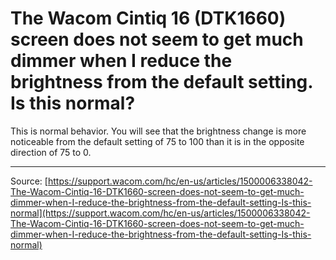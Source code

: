 # The Wacom Cintiq 16 (DTK1660) screen does not seem to get much dimmer when I reduce the brightness from the default setting. Is this normal?

This is normal behavior. You will see that the brightness change is more noticeable from the default setting of 75 to 100 than it is in the opposite direction of 75 to 0.

---
Source: [https://support.wacom.com/hc/en-us/articles/1500006338042-The-Wacom-Cintiq-16-DTK1660-screen-does-not-seem-to-get-much-dimmer-when-I-reduce-the-brightness-from-the-default-setting-Is-this-normal](https://support.wacom.com/hc/en-us/articles/1500006338042-The-Wacom-Cintiq-16-DTK1660-screen-does-not-seem-to-get-much-dimmer-when-I-reduce-the-brightness-from-the-default-setting-Is-this-normal)
